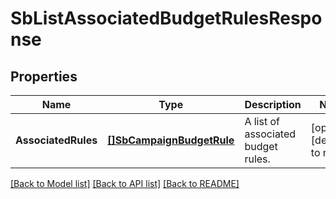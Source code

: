# SbListAssociatedBudgetRulesResponse

## Properties
Name | Type | Description | Notes
------------ | ------------- | ------------- | -------------
**AssociatedRules** | [**[]SbCampaignBudgetRule**](SBCampaignBudgetRule.md) | A list of associated budget rules. | [optional] [default to null]

[[Back to Model list]](../README.md#documentation-for-models) [[Back to API list]](../README.md#documentation-for-api-endpoints) [[Back to README]](../README.md)

